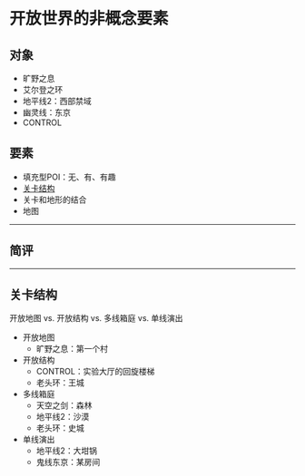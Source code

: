 # 开放世界的非概念要素

## 对象

- 旷野之息
- 艾尔登之环
- 地平线2：西部禁域
- 幽灵线：东京
- CONTROL

## 要素

- 填充型POI：无、有、有趣
- [关卡结构](#关卡结构)
- 关卡和地形的结合
- 地图

---

## 简评

---

## 关卡结构

开放地图 vs. 开放结构 vs. 多线箱庭 vs. 单线演出
- 开放地图
  - 旷野之息：第一个村
- 开放结构
  - CONTROL：实验大厅的回旋楼梯
  - 老头环：王城
- 多线箱庭
  - 天空之剑：森林
  - 地平线2：沙漠
  - 老头环：史城
- 单线演出
  - 地平线2：大坩锅
  - 鬼线东京：某房间

